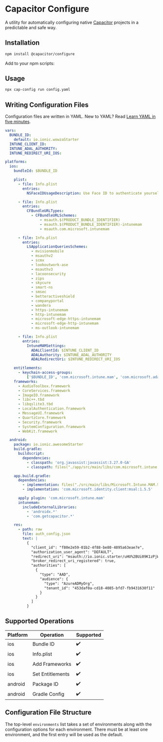 # Capacitor Configure

A utility for automatically configuring native [Capacitor](https://capacitorjs.com/) projects in a predictable and safe way.

## Installation

```bash
npm install @capacitor/configure
```

Add to your npm scripts:

## Usage

```bash
npx cap-config run config.yaml
```

## Writing Configuration Files

Configuration files are written in YAML. New to YAML? Read [Learn YAML in five minutes](https://www.codeproject.com/Articles/1214409/Learn-YAML-in-five-minutes).

```yaml
vars:
  BUNDLE_ID:
    default: io.ionic.wowzaStarter
  INTUNE_CLIENT_ID:
  INTUNE_ADAL_AUTHORITY:
  INTUNE_REDIRECT_URI_IOS:

platforms:
  ios:
    bundleId: $BUNDLE_ID

    plist:
      - file: Info.plist
        entries:
          NSFaceIDUsageDescription: Use Face ID to authenticate yourself and login

      - file: Info.plist
        entries:
          CFBundleURLTypes:
            - CFBundleURLSchemes:
                - msauth.$(PRODUCT_BUNDLE_IDENTIFIER)
                - msauth.$(PRODUCT_BUNDLE_IDENTIFIER)-intunemam
                - msauth.com.microsoft.intunemam

      - file: Info.plist
        entries:
          LSApplicationQueriesSchemes:
            - mvisionmobile
            - msauthv2
            - scmx
            - lookoutwork-ase
            - msauthv3
            - lacoonsecurity
            - zips
            - skycure
            - smart-ns
            - smsec
            - betteractiveshield
            - companyportal
            - wandera
            - https-intunemam
            - http-intunemam
            - microsoft-edge-https-intunemam
            - microsoft-edge-http-intunemam
            - ms-outlook-intunemam

      - file: Info.plist
        entries:
          IntuneMAMSettings:
            ADALClientId: $INTUNE_CLIENT_ID
            ADALAuthority: $INTUNE_ADAL_AUTHORITY
            ADALRedirectUri: $INTUNE_REDIRECT_URI_IOS

    entitlements:
      - keychain-access-groups:
          ['$BUNDLE_ID', 'com.microsoft.intune.mam', 'com.microsoft.adalcache']
    frameworks:
      - AudioToolbox.framework
      - CoreServices.framework
      - ImageIO.framework
      - libc++.tbd
      - libqslite3.tbd
      - LocalAuthentication.framework
      - MessageUI.framework
      - QuartzCore.framework
      - Security.framework
      - SystemConfiguration.framework
      - WebKit.framework

  android:
    package: io.ionic.awesomeStarter
    build.gradle:
      buildscript:
        dependencies:
          - classpath: 'org.javassist:javassist:3.27.0-GA'
          - classpath: files("./app/src/main/libs/com.microsoft.intune.mam.build.jar")

    app.build.gradle:
      dependencies:
        - implementation: files("./src/main/libs/Microsoft.Intune.MAM.SDK.aar")
        - implementation: 'com.microsoft.identity.client:msal:1.5.5'

      apply plugin: 'com.microsoft.intune.mam'
      intunemam:
        includeExternalLibraries:
          - 'androidx.*'
          - 'com.getcapacitor.*'

    res:
      - path: raw
        file: auth_config.json
        text: |
          {
            "client_id": "f80e2e59-01b2-4f88-be80-4895a63eae7e",
            "authorization_user_agent": "DEFAULT",
            "redirect_uri": "msauth://io.ionic.starter/uHU%2BUi09K1zPjWX4mZFggrgz%2Brk%3D",
            "broker_redirect_uri_registered": true,
            "authorities": [
              {
                "type": "AAD",
                "audience": {
                  "type": "AzureADMyOrg",
                  "tenant_id": "453daf0a-cd18-4085-bfd7-fb9431630f11"
                }
              }
            ]
          }


```

## Supported Operations


| Platform | Operation | Supported |
-----------| ----------|------------|
| ios | Bundle ID | :heavy_check_mark: |
| ios | Info.plist | :heavy_check_mark: |
| ios | Add Frameworks | :heavy_check_mark: |
| ios | Set Entitlements | :heavy_check_mark: |
| android | Package ID | :heavy_check_mark: |
| android | Gradle Config | :heavy_check_mark: |

## Configuration File Structure

The top-level `environments` list takes a set of environments along with the configuration options for each environment. There must be at least one environment, and the first entry will be used as the default.
